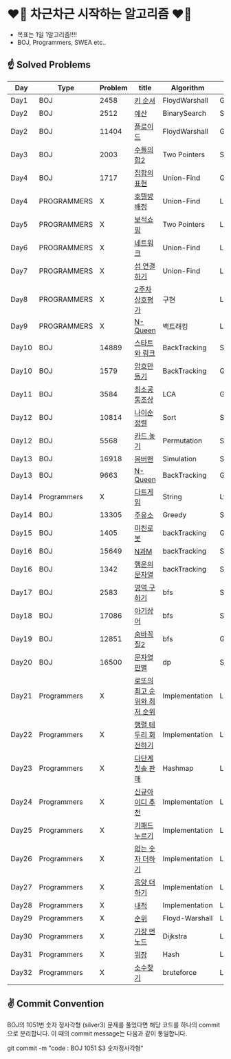 # ❤️‍🔥 차근차근 시작하는 알고리즘 ❤️‍🔥

- 목표는 1일 1알고리즘!!!!
- BOJ, Programmers, SWEA etc..









## ☝ Solved Problems

|Day|Type|Problem|title|Algorithm|lank|
|----|----|----|----|----|----|
|Day1|BOJ|2458|[키 순서](https://www.acmicpc.net/problem/2458)|FloydWarshall|Gold4|
|Day2|BOJ|2512|[예산](https://www.acmicpc.net/problem/2512)|BinarySearch|Silver3|
|Day2|BOJ|11404|[플로이드](https://www.acmicpc.net/problem/11404)|FloydWarshall|Gold4|
|Day3|BOJ|2003|[수들의 합2](https://www.acmicpc.net/problem/2003)|Two Pointers|Silver3|
|Day4|BOJ|1717|[집합의 표현](https://www.acmicpc.net/problem/1717)|Union-Find|Gold4|
|Day4|PROGRAMMERS|X|[호텔방배정](https://programmers.co.kr/learn/courses/30/lessons/64063)|Union-Find|Level4|
|Day5|PROGRAMMERS|X|[보석쇼핑](https://programmers.co.kr/learn/courses/30/lessons/67258)|Two Pointers|Level3|
|Day6|PROGRAMMERS|X|[네트워크](https://programmers.co.kr/learn/courses/30/lessons/43162)|Union-Find|Level3|
|Day7|PROGRAMMERS|X|[섬 연결하기](https://programmers.co.kr/learn/courses/30/lessons/42861)|Union-Find|Level3|
|Day8|PROGRAMMERS|X|[2주차 상호평가](https://programmers.co.kr/learn/courses/30/lessons/83201)|구현|Level1|
|Day9|PROGRAMMERS|X|[N-Queen](https://programmers.co.kr/learn/courses/30/lessons/12952)|백트래킹|Level3|
|Day10|BOJ|14889|[스타트와 링크](https://www.acmicpc.net/problem/14889)|BackTracking|Silver3|
|Day10|BOJ|1579|[암호만들기](https://www.acmicpc.net/problem/1579)|BackTracking|Gold5|
|Day11|BOJ|3584|[최소공통조상](https://www.acmicpc.net/problem/3584)|LCA|Gold4|
|Day12|BOJ|10814|[나이순 정렬](https://www.acmicpc.net/problem/10814)|Sort|Silver5|
|Day12|BOJ|5568|[카드 놓기](https://www.acmicpc.net/problem/5568)|Permutation|Silver5|
|Day13|BOJ|16918|[봄버맨](https://www.acmicpc.net/problem/16918)|Simulation|Silver1|
|Day13|BOJ|9663|[N-Queen](https://www.acmicpc.net/problem/9663)|BackTracking|Gold5|
|Day14|Programmers|X|[다트게임](https://programmers.co.kr/learn/courses/30/lessons/17682)|String|Lv1|
|Day14|BOJ|13305|[주유소](https://www.acmicpc.net/problem/13305)|Greedy|Silver4|
|Day15|BOJ|1405|[미친로봇](https://www.acmicpc.net/problem/1405)|backTracking|Gold5|
|Day16|BOJ|15649|[N과M](https://www.acmicpc.net/problem/15649)|backTracking|Silver3|
|Day16|BOJ|1342|[행운의 문자열](https://www.acmicpc.net/problem/1342)|backTracking|Silver1|
|Day17|BOJ|2583|[영역 구하기](https://www.acmicpc.net/problem/2583)|bfs|Silver1|
|Day18|BOJ|17086|[아기상어](https://www.acmicpc.net/problem/17086)|bfs|Silver2|
|Day19|BOJ|12851|[숨바꼭질2](https://www.acmicpc.net/problem/12851)|bfs|Gold5|
|Day20|BOJ|16500|[문자열 판별](https://www.acmicpc.net/problem/16500)|dp|Silver2|
|Day21|Programmers|X|[로또의 최고 순위와 최저 순위](https://programmers.co.kr/learn/courses/30/lessons/77484?language=java)|Implementation|Level1|
|Day22|Programmers|X|[행렬 테두리 회전하기](https://programmers.co.kr/learn/courses/30/lessons/77485)|Implementation|Level2|
|Day23|Programmers|X|[다단계 칫솔 판매](https://programmers.co.kr/learn/courses/30/lessons/77486)|Hashmap|Level3|
|Day24|Programmers|X|[신규아이디 추천](https://programmers.co.kr/learn/courses/30/lessons/72410)|Implementation|Level1|
|Day25|Programmers|X|[키패드 누르기](https://programmers.co.kr/learn/courses/30/lessons/67256)|Implementation|Level1|
|Day26|Programmers|X|[없는 숫자 더하기](https://programmers.co.kr/learn/courses/30/lessons/86051)|Implementation|Level1|
|Day27|Programmers|X|[음양 더하기](https://programmers.co.kr/learn/courses/30/lessons/76051)|Implementation|Level1|
|Day28|Programmers|X|[내적](https://programmers.co.kr/learn/courses/30/lessons/70128)|Implementation|Level1|
|Day29|Programmers|X|[순위](https://programmers.co.kr/learn/courses/30/lessons/49191)|Floyd-Warshall|Level3|
|Day30|Programmers|X|[가장 먼 노드](https://programmers.co.kr/learn/courses/30/lessons/49189)|Dijkstra |Level3|
|Day31|Programmers|X|[위장](https://programmers.co.kr/learn/courses/30/lessons/42578)|Hash|Level2|
|Day32|Programmers|X|[소수찾기](https://programmers.co.kr/learn/courses/30/lessons/42839)|bruteforce|Level2|







## ✌ Commit Convention

BOJ의 1051번 숫자 정사각형 (silver3) 문제를 풀었다면 해당 코드를 하나의 commit으로 분리합니다.
이 때의 commit message는 다음과 같이 통일합니다.

  git commit -m "code : BOJ 1051 S3 숫자정사각형"
